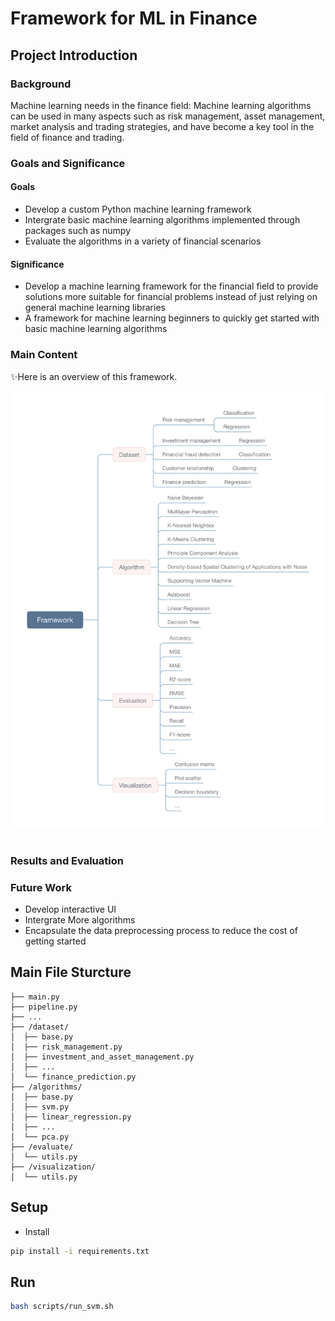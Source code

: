 # Framework for ML in Finance

## Project Introduction
### Background
Machine learning needs in the finance field: Machine learning algorithms can be used in many aspects such as risk management, asset management, market analysis and trading strategies, and have become a key tool in the field of finance and trading.

### Goals and Significance
#### Goals
* Develop a custom Python machine learning framework
* Intergrate basic machine learning algorithms implemented through packages such as numpy
* Evaluate the algorithms in a variety of financial scenarios
#### Significance
* Develop a machine learning framework for the financial field to provide solutions more suitable for financial problems instead of just relying on general machine learning libraries
* A framework for machine learning beginners to quickly get started with basic machine learning algorithms

### Main Content
✨Here is an overview of this framework.
<br>
<div align="center">
<img src="assets/overview.jpg" width="800px">
</div>
<br>

### Results and Evaluation


### Future Work
* Develop interactive UI
* Intergrate More algorithms
* Encapsulate the data preprocessing process to reduce the cost of getting started

## Main File Sturcture
```
├── main.py
├── pipeline.py
├── ...
├── /dataset/
│  ├── base.py
│  ├── risk_management.py
│  ├── investment_and_asset_management.py
│  ├── ...
│  └── finance_prediction.py
├── /algorithms/
│  ├── base.py
│  ├── svm.py
│  ├── linear_regression.py
│  ├── ...
│  └── pca.py
├── /evaluate/
│  └── utils.py
├── /visualization/
│  └── utils.py
```

## Setup
- Install
```bash
pip install -i requirements.txt
```

## Run
```bash
bash scripts/run_svm.sh
```
